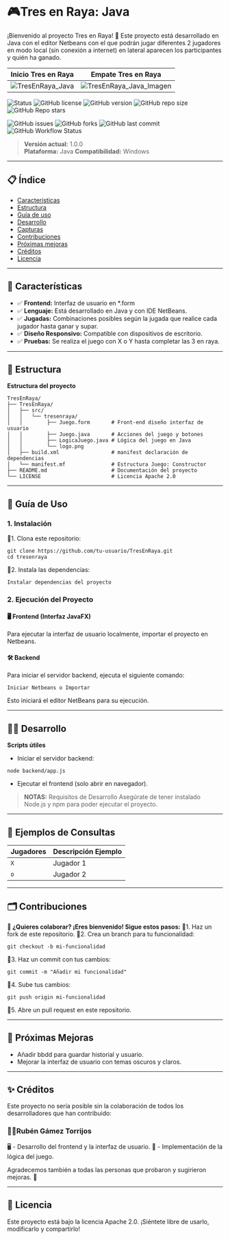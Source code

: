 # 🎮**Tres en Raya: Java**
¡Bienvenido al proyecto Tres en Raya! 🎯 Este proyecto está desarrollado en Java con el editor Netbeans con el que podrán jugar diferentes 2 jugadores en modo local (sin conexión a internet) en lateral aparecen los participantes y quién ha ganado.

|Inicio Tres en Raya|Empate Tres en Raya|
|-------------------|-------------------|
|![TresEnRaya_Java](https://user-images.githubusercontent.com/19588354/140736544-59df772c-18e2-4dde-be8b-3a423eac1478.jpg)|![TresEnRaya_Java_Imagen](https://user-images.githubusercontent.com/19588354/140736546-b424749a-093e-4cff-b220-5f7ce4e0562a.jpg)|


![Status](https://img.shields.io/badge/Estado-Producción-green?style=flat-square)
![GitHub license](https://img.shields.io/github/license/RubenGamezTorrijos/TresEnRaya?style=flat-square)
![GitHub version](https://img.shields.io/github/v/tag/RubenGamezTorrijos/TresEnRaya?label=versión&style=flat-square)
![GitHub repo size](https://img.shields.io/github/repo-size/RubenGamezTorrijos/TresEnRaya?style=flat-square)
![GitHub Repo stars](https://img.shields.io/github/stars/RubenGamezTorrijos/TresEnRaya?style=social)

![GitHub issues](https://img.shields.io/github/issues/RubenGamezTorrijos/TresEnRaya?style=flat-square)
![GitHub forks](https://img.shields.io/github/forks/RubenGamezTorrijos/TresEnRaya?style=flat-square)
![GitHub last commit](https://img.shields.io/github/last-commit/RubenGamezTorrijos/TresEnRaya?style=flat-square)
![GitHub Workflow Status](https://img.shields.io/github/actions/workflow/status/RubenGamezTorrijos/TresEnRaya/main.yml?style=flat-square)

> **Versión actual:** 1.0.0  
> **Plataforma:** Java
> **Compatibilidad:** Windows

---

## 📋 Índice
- [Características](#-características)
- [Estructura](#-estructura)
- [Guía de uso](#-guía-de-uso)
- [Desarrollo](#-desarrollo)
- [Capturas](#-capturas)
- [Contribuciones](#-contribuciones)
- [Próximas mejoras](#-próximas-mejoras)
- [Créditos](#-créditos)
- [Licencia](#-licencia)

---

## 🌟 Características
* ✅ **Frontend:** Interfaz de usuario en *.form
* ✅ **Lenguaje:** Está desarrollado en Java y con IDE NetBeans.
* ✅ **Jugadas:** Combinaciones posibles según la jugada que realice cada jugador hasta ganar y supar.
* ✅ **Diseño Responsivo:** Compatible con dispositivos de escritorio.
* ✅ **Pruebas:** Se realiza el juego con X o Y hasta completar las 3 en raya.

---

## 📂 Estructura

**Estructura del proyecto**
```
TresEnRaya/
├── TresEnRaya/
│   ├── src/
│   │   └── tresenraya/ 
│   │        ├── Juego.form       # Front-end diseño interfaz de usuario
│   │        ├── Juego.java       # Acciones del juego y botones 
│   │        ├── LogicaJuego.java # Lógica del juego en Java 
│   │        └── logo.png
│   ├── build.xml                 # manifest declaración de dependencias
│   └── manifest.mf               # Estructura Juego: Constructor
├── README.md                     # Documentación del proyecto
└── LICENSE                       # Licencia Apache 2.0

```

---

## 🚀 **Guía de Uso**
### 1. Instalación
🔹1. Clona este repositorio:
```
git clone https://github.com/tu-usuario/TresEnRaya.git
cd tresenraya
```

🔹2. Instala las dependencias:

```
Instalar dependencias del proyecto
```

### 2. Ejecución del Proyecto

#### 🖥️ Frontend (Interfaz JavaFX)
Para ejecutar la interfaz de usuario localmente, importar el proyecto en Netbeans.

#### 🛠️ Backend
Para iniciar el servidor backend, ejecuta el siguiente comando:
```
Iniciar Netbeans o Importar
```
Esto iniciará el editor NetBeans para su ejecución.

---

## 🧑‍💻 Desarrollo
**Scripts útiles**

- Iniciar el servidor backend:
```
node backend/app.js
```
- Ejecutar el frontend (solo abrir en navegador).

> **NOTAS:** Requisitos de Desarrollo Asegúrate de tener instalado Node.js y npm para poder ejecutar el proyecto.

---

## 🧮 Ejemplos de Consultas
|Jugadores	| Descripción	Ejemplo |
|:----------|:-------------------|
| ``X``  |  Jugador 1 |
| ``o``	|  Jugador 2 |

---

## 🗂️ Contribuciones
**🤝 ¿Quieres colaborar? ¡Eres bienvenido! Sigue estos pasos:**
🔹1. Haz un fork de este repositorio.
🔹2. Crea un branch para tu funcionalidad:
```
git checkout -b mi-funcionalidad
```
🔹3. Haz un commit con tus cambios:
```
git commit -m "Añadir mi funcionalidad"
```
🔹4. Sube tus cambios:
```
git push origin mi-funcionalidad
```
🔹5. Abre un pull request en este repositorio.

---

## 🔮 Próximas Mejoras
- Añadir bbdd para guardar historial y usuario.
- Mejorar la interfaz de usuario con temas oscuros y claros.

---

## ✨ Créditos
Este proyecto no sería posible sin la colaboración de todos los desarrolladores que han contribuido:

### 🧑‍💻Rubén Gámez Torrijos
🖥️ - Desarrollo del frontend y la interfaz de usuario.
🔢 - Implementación de la lógica del juego.


Agradecemos también a todas las personas que probaron y sugirieron mejoras. 🙌

---

## 📝 Licencia
Este proyecto está bajo la licencia Apache 2.0. ¡Siéntete libre de usarlo, modificarlo y compartirlo!
